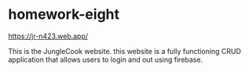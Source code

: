 # homework-eight
 https://jr-n423.web.app/
 
This is the JungleCook website. 
this website is a fully functioning CRUD application that allows users to login and out using firebase.
